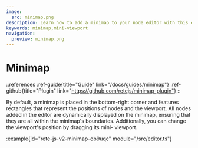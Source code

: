 ```yaml
---
image:
  src: minimap.png
description: Learn how to add a minimap to your node editor with this example. By default, the minimap displays rectangles that represent the positions of nodes and the viewport, ensuring that all nodes are within the minimap's boundaries. Drag the mini-viewport to change the viewport's position and enjoy a more organized and structured workflow
keywords: minimap,mini-viewport
navigation:
  preview: minimap.png
---
```


# Minimap

::references
:ref-guide{title="Guide" link="/docs/guides/minimap"}
:ref-github{title="Plugin" link="https://github.com/retejs/minimap-plugin"}
::

By default, a minimap is placed in the bottom-right corner and features rectangles that represent the positions of nodes and the viewport. All nodes added in the editor are dynamically displayed on the minimap, ensuring that they are all within the minimap's boundaries. Additionally, you can change the viewport's position by dragging its mini- viewport.

:example{id="rete-js-v2-minimap-ob9uqc" module="/src/editor.ts"}
